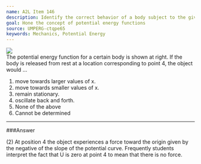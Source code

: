 ```yaml
---
name: A2L Item 146
description: Identify the correct behavior of a body subject to the given potential energy function.
goal: Hone the concept of potential energy functions
source: UMPERG-ctqpe65
keywords: Mechanics, Potential Energy
---
```


<div class="img-rightr"><img src="/files/Item146_fig1.gif" /></div> The
potential energy function for a certain body is shown at right.  If the
body is released from rest at a location corresponding to  point 4, the
object  would ...

1. move towards larger values of x.
2. move towards smaller values of x.
3. remain stationary.
4. oscillate back and forth.
5. None of the above
6. Cannot be determined


<hr/>

###Answer 

(2) At position 4 the object experiences a force toward the
origin given by the negative of the slope of the potential curve.
Frequently students interpret the fact that U is zero at point 4 to mean
that there is no force.
